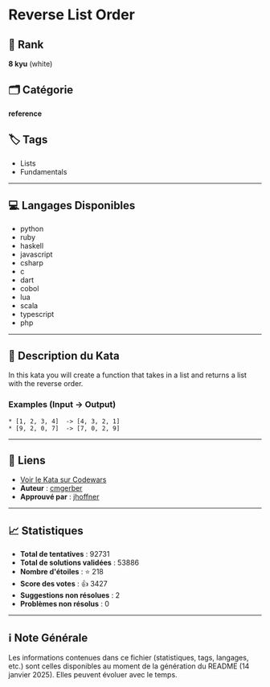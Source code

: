 # Reverse List Order

## 🏅 Rank
**8 kyu** (white)

## 🗂️ Catégorie
**reference**

## 🏷️ Tags
- Lists
- Fundamentals

---

## 💻 Langages Disponibles
- python
- ruby
- haskell
- javascript
- csharp
- c
- dart
- cobol
- lua
- scala
- typescript
- php

---

## 📜 Description du Kata

In this kata you will create a function that takes in a list and returns a list with the reverse order.

### Examples (Input -> Output)

```
* [1, 2, 3, 4]  -> [4, 3, 2, 1]
* [9, 2, 0, 7]  -> [7, 0, 2, 9]
```

---

## 🔗 Liens
- [Voir le Kata sur Codewars](https://www.codewars.com/kata/53da6d8d112bd1a0dc00008b)
- **Auteur** : [cmgerber](https://www.codewars.com/users/cmgerber)
- **Approuvé par** : [jhoffner](https://www.codewars.com/users/jhoffner)

---

## 📈 Statistiques
- **Total de tentatives** : 92731
- **Total de solutions validées** : 53886
- **Nombre d'étoiles** : ⭐ 218
- **Score des votes** : 👍 3427
- **Suggestions non résolues** : 2
- **Problèmes non résolus** : 0

---

## ℹ️ Note Générale
Les informations contenues dans ce fichier (statistiques, tags, langages, etc.) sont celles disponibles au moment de la génération du README (14 janvier 2025). Elles peuvent évoluer avec le temps.

